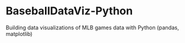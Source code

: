 # BaseballDataViz-Python
Building data visualizations of MLB games data with Python (pandas, matplotlib)
